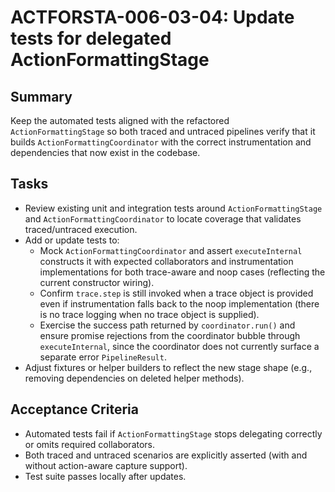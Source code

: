 # ACTFORSTA-006-03-04: Update tests for delegated ActionFormattingStage

## Summary
Keep the automated tests aligned with the refactored `ActionFormattingStage` so both traced and untraced pipelines
verify that it builds `ActionFormattingCoordinator` with the correct instrumentation and dependencies that now exist
in the codebase.

## Tasks
- Review existing unit and integration tests around `ActionFormattingStage` and `ActionFormattingCoordinator` to locate
  coverage that validates traced/untraced execution.
- Add or update tests to:
  - Mock `ActionFormattingCoordinator` and assert `executeInternal` constructs it with expected collaborators and
    instrumentation implementations for both trace-aware and noop cases (reflecting the current constructor wiring).
  - Confirm `trace.step` is still invoked when a trace object is provided even if instrumentation falls back to the noop
    implementation (there is no trace logging when no trace object is supplied).
  - Exercise the success path returned by `coordinator.run()` and ensure promise rejections from the coordinator bubble
    through `executeInternal`, since the coordinator does not currently surface a separate error `PipelineResult`.
- Adjust fixtures or helper builders to reflect the new stage shape (e.g., removing dependencies on deleted helper methods).

## Acceptance Criteria
- Automated tests fail if `ActionFormattingStage` stops delegating correctly or omits required collaborators.
- Both traced and untraced scenarios are explicitly asserted (with and without action-aware capture support).
- Test suite passes locally after updates.
